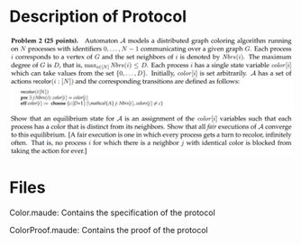 # Description of Protocol
![](problem_spec.png "Problem Specification")

# Files
Color.maude: Contains the specification of the protocol

ColorProof.maude: Contains the proof of the protocol